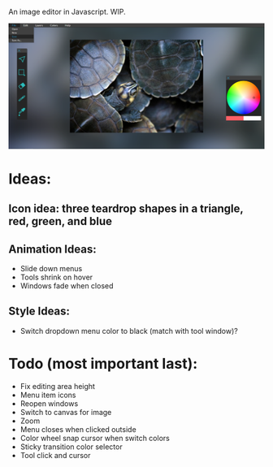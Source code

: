 An image editor in Javascript. WIP.

![screencap](./screenshot.png "Screenshot")

# Ideas: 
## Icon idea: three teardrop shapes in a triangle, red, green, and blue
## Animation Ideas:
- Slide down menus
- Tools shrink on hover
- Windows fade when closed

## Style Ideas:
- Switch dropdown menu color to black (match with tool window)?

# Todo (most important last):
- Fix editing area height
- Menu item icons
- Reopen windows
- Switch to canvas for image
- Zoom
- Menu closes when clicked outside
- Color wheel snap cursor when switch colors
- Sticky transition color selector
- Tool click and cursor
